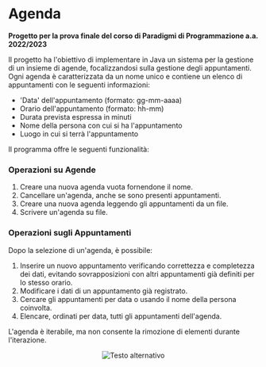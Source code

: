 # Agenda

**Progetto per la prova finale del corso di Paradigmi di Programmazione a.a. 2022/2023**

Il progetto ha l'obiettivo di implementare in Java un sistema per la gestione di un insieme di agende, focalizzandosi sulla gestione degli appuntamenti. Ogni agenda è caratterizzata da un nome unico e contiene un elenco di appuntamenti con le seguenti informazioni:

- 'Data' dell'appuntamento (formato: gg-mm-aaaa)
- Orario dell'appuntamento (formato: hh-mm)
- Durata prevista espressa in minuti
- Nome della persona con cui si ha l'appuntamento
- Luogo in cui si terrà l'appuntamento

Il programma offre le seguenti funzionalità:

### Operazioni su Agende

1. Creare una nuova agenda vuota fornendone il nome.
2. Cancellare un'agenda, anche se sono presenti appuntamenti.
3. Creare una nuova agenda leggendo gli appuntamenti da un file.
4. Scrivere un'agenda su file.

### Operazioni sugli Appuntamenti

Dopo la selezione di un'agenda, è possibile:

1. Inserire un nuovo appuntamento verificando correttezza e completezza dei dati, evitando sovrapposizioni con altri appuntamenti già definiti per lo stesso orario.
2. Modificare i dati di un appuntamento già registrato.
3. Cercare gli appuntamenti per data o usando il nome della persona coinvolta.
4. Elencare, ordinati per data, tutti gli appuntamenti dell'agenda.

L'agenda è iterabile, ma non consente la rimozione di elementi durante l'iterazione.

<p align="center">
  <img src="https://github.com/NicoVMari/Agenda/assets/96552280/f218b85c-5f41-4d0f-aa2d-71cfd1093c14" alt="Testo alternativo" />
</p>
